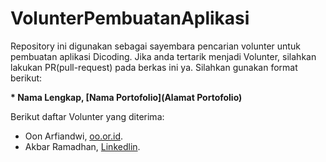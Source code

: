 # VolunterPembuatanAplikasi
Repository ini digunakan sebagai sayembara pencarian volunter untuk pembuatan aplikasi Dicoding. Jika anda tertarik menjadi
Volunter, silahkan lakukan PR(pull-request) pada berkas ini ya. Silahkan gunakan format berikut:


**\* Nama Lengkap, [Nama Portofolio](Alamat Portofolio)**


Berikut daftar Volunter yang diterima:

* Oon Arfiandwi, [oo.or.id](https://oo.or.id).
* Akbar Ramadhan, [Linkedlin](https://linkedin.com/in/akbarrmdn/).

